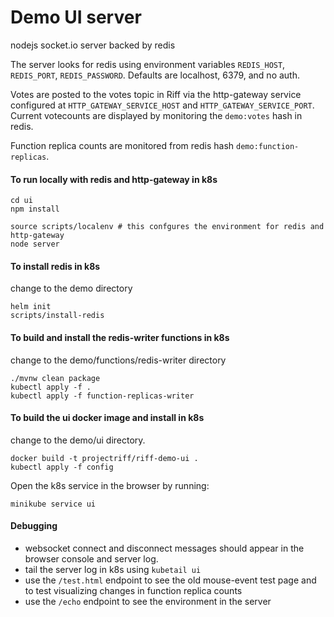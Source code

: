 # Demo UI server
nodejs socket.io server backed by redis

The server looks for redis using environment variables `REDIS_HOST`, `REDIS_PORT`, `REDIS_PASSWORD`.
Defaults are localhost, 6379, and no auth.

Votes are posted to the votes topic in Riff via the http-gateway service configured 
at `HTTP_GATEWAY_SERVICE_HOST` and `HTTP_GATEWAY_SERVICE_PORT`. Current votecounts are
displayed by monitoring the `demo:votes` hash in redis.

Function replica counts are monitored from redis hash `demo:function-replicas`.

#### To run locally with redis and http-gateway in k8s
```
cd ui
npm install

source scripts/localenv # this confgures the environment for redis and http-gateway
node server
```

#### To install redis in k8s
change to the demo directory
```
helm init
scripts/install-redis
```

#### To build and install the redis-writer functions in k8s
change to the demo/functions/redis-writer directory
```
./mvnw clean package
kubectl apply -f .
kubectl apply -f function-replicas-writer
```

#### To build the ui docker image and install in k8s
change to the demo/ui directory.
```
docker build -t projectriff/riff-demo-ui .
kubectl apply -f config
```
Open the k8s service in the browser by running:
```
minikube service ui
```

#### Debugging
- websocket connect and disconnect messages should appear in the browser console and server log.
- tail the server log in k8s using `kubetail ui`
- use the `/test.html` endpoint to see the old mouse-event test page and to test visualizing changes in function replica counts
- use the `/echo` endpoint to see the environment in the server
